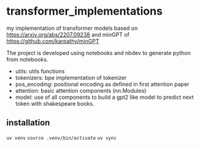 # transformer_implementations

my implementation of transformer models based on https://arxiv.org/abs/2207.09238 and minGPT of https://github.com/karpathy/minGPT 

The project is developed using notebooks and nbdev to generate python from notebooks.

- utils: utils functions
- tokenizers: bpe implementation of tokenizer
- pos_encoding: positional encoding as defined in first attention paper
- attention: basic attention components (nn.Modules)
- model: use of all components to build a gpt2 like model to predict next token with shakespeare books.


## installation

`uv venv`
`source .venv/bin/activate`
`uv sync`